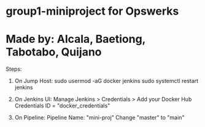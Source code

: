 # group1-miniproject for Opswerks
# Made by: Alcala, Baetiong, Tabotabo, Quijano

Steps:
1. On Jump Host:
   sudo usermod -aG docker jenkins
   sudo systemctl restart jenkins

3. On Jenkins UI:
   Manage Jenkins > Credentials > Add your Docker Hub Credentials
   ID = "docker_credentials"

4. On Pipeline:
   Pipeline Name: "mini-proj"
   Change "master" to "main"
